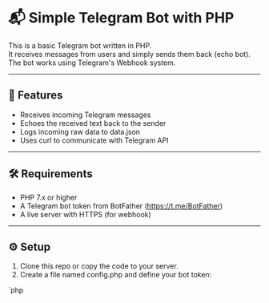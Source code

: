 # 📬 Simple Telegram Bot with PHP

This is a basic Telegram bot written in PHP.  
It receives messages from users and simply sends them back (echo bot).  
The bot works using Telegram's Webhook system.

---

## 🚀 Features

- Receives incoming Telegram messages
- Echoes the received text back to the sender
- Logs incoming raw data to data.json
- Uses curl to communicate with Telegram API

---

## 🛠 Requirements

- PHP 7.x or higher
- A Telegram bot token from BotFather (https://t.me/BotFather)
- A live server with HTTPS (for webhook)

---

## ⚙️ Setup

1. Clone this repo or copy the code to your server.
2. Create a file named config.php and define your bot token:

`php
<?php
const API = 'YOUR_BOT_TOKEN_HERE';
